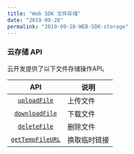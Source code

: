 ```yaml
---
title: "Web SDK 文件存储"
date: "2019-09-28"
permalink: "2019-09-28-WEB-SDK-storage"
---
```


### 云存储 API
云开发提供了以下文件存储操作API。

|API|说明|
|:--:|--|
|[`uploadFile`](/2019-09-28-JS-SDK-cos-uploadfile/)|上传文件|
|[`downloadFile`](/2019-09-28-JS-SDK-cos-downloadfile/)|下载文件|
|[`deleteFile`](/2019-09-28-JS-SDK-cos-deletefile/)|删除文件|
|[`getTempFileURL`](/2019-09-28-JS-SDK-cos-gettempfileurl/)|换取临时链接|
